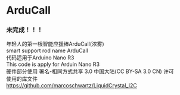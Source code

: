 # ArduCall
### 未完成！！！
年轻人的第一根智能应援棒ArduCall(浓雾)  
smart support rod name ArduCall  
代码适用于Arduino Nano R3  
This code is apply for Arduin Nano R3  
硬件部分使用 署名-相同方式共享 3.0 中国大陆(CC BY-SA 3.0 CN) 许可    
使用的库文件  
https://github.com/marcoschwartz/LiquidCrystal_I2C  
